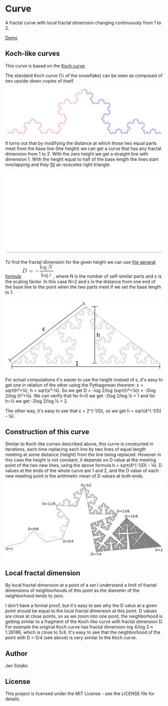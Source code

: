 # Curve

A fractal curve with local fractal dimension changing continuously from 1 to 2.

[Demo](https://htmlpreview.github.io/?https://github.com/janek37/curve/blob/main/curve.html)

## Koch-like curves

This curve is based on the [Koch curve](https://en.wikipedia.org/wiki/Koch_snowflake).

The standard Koch curve (⅓ of the snowflake) can be seen as composed of two upside-down copies of itself.

![two parts of the Koch curve](img/two-parts.png)

It turns out that by modifying the distance at which those two equal parts meet from the base line (the height) we can get a curve that has any fractal dimension from 1 to 2. With the zero height we get a straight line with dimension 1. With the height equal to half of the base length the lines start overlapping and they [fill](https://en.wikipedia.org/wiki/Space-filling_curve) an isosceles right triangle.

![iterations filling a triangle](img/triangle.gif)

To find the fractal dimension for the given height we can use [the general formula](https://en.wikipedia.org/wiki/Fractal_dimension#Role_of_scaling) ![D = -log N/log ε](img/formula-dimension.gif), where N is the number of self-similar parts and ε is the scaling factor. In this case N=2 and ε is the distance from one end of the base line to the point when the two parts meet if we set the base length to 1.

![illustration of parameters](img/parameters.png)

For actual computations it's easier to use the height instead of ε, it's easy to get one in relation of the other using the Pythagorean theorem: ε = sqrt(h²+¼), h = sqrt(ε²-¼). So we get D = -log 2/log (sqrt(h²+¼)) = -2log 2/log (h²+¼). We can verify that for h=0 we get -2log 2/log ¼ = 1 and for h=½ we get -2log 2/log ½ = 2.

The other way, it's easy to see that ε = 2^(-1/D), so we get h = sqrt(4^(-1/D) - ¼).

## Construction of this curve

Similar to Koch-like curves described above, this curve is constucted in iterations, each time replacing each line by two lines of equal length meeting at some distance (height) from the line being replaced. However in this case the height is not constant, it depends on D value at the meeting point of the two new lines, using the above formula h = sqrt(4^(-1/D) - ¼). D values at the ends of the whole curve are 1 and 2, and the D value of each new meeting point is the arithmetic mean of D values at both ends.

![D values](img/d-values.png)

## Local fractal dimension

By local fractal dimension at a point of a set I understand a limit of fractal dimensions of neighborhoods of this point as the diameter of the neighborhood tends to zero.

I don't have a formal proof, but it's easy to see why the D value at a given point should be equal to the local fractal dimension at this point. D values are close at close points, so as we zoom into one point, the neighborhood is getting similar to a fragment of the Koch-like curve with fractal dimension D. For example the original Koch curve has fractal dimension log 4/log 3 ≈ 1.26186, which is close to 5/4. It's easy to see that the neighborhood of the point with D = 5/4 (see above) is very similar to the Koch curve.

## Author

Jan Szejko

## License

This project is licensed under the MIT License - see the LICENSE file for details.

